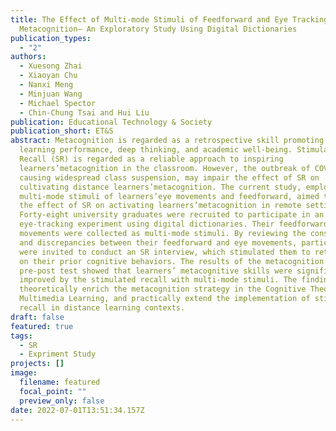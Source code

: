 ```yaml
---
title: The Effect of Multi-mode Stimuli of Feedforward and Eye Tracking on
  Metacognition— An Exploratory Study Using Digital Dictionaries
publication_types:
  - "2"
authors:
  - Xuesong Zhai
  - Xiaoyan Chu
  - Nanxi Meng
  - Minjuan Wang
  - Michael Spector
  - Chin-Chung Tsai and Hui Liu
publication: Educational Technology & Society
publication_short: ET&S
abstract: Metacognition is regarded as a retrospective skill promoting learners’
  learning performance, deep thinking, and academic well-being. Stimulated
  Recall (SR) is regarded as a reliable approach to inspiring
  learners’metacognition in the classroom. However, the outbreak of COVID-19,
  causing widespread class suspension, may impair the effect of SR on
  cultivating distance learners’metacognition. The current study, employing
  multi-mode stimuli of learners’eye movements and feedforward, aimed to develop
  the effect of SR on activating learners’metacognition in remote settings.
  Forty-eight university graduates were recruited to participate in an
  eye-tracking experiment using digital dictionaries. Their feedforward and eye
  movements were collected as multi-mode stimuli. By reviewing the consistency
  and discrepancies between their feedforward and eye movements, participants
  were invited to conduct an SR interview, which stimulated them to retrospect
  on their prior cognitive behaviors. The results of the metacognition scale
  pre-post test showed that learners’ metacognitive skills were significantly
  improved by the stimulated recall with multi-mode stimuli. The findings
  theoretically enrich the metacognition strategy in the Cognitive Theories of
  Multimedia Learning, and practically extend the implementation of stimulated
  recall in distance learning contexts.
draft: false
featured: true
tags:
  - SR
  - Expriment Study
projects: []
image:
  filename: featured
  focal_point: ""
  preview_only: false
date: 2022-07-01T13:51:34.157Z
---
```

